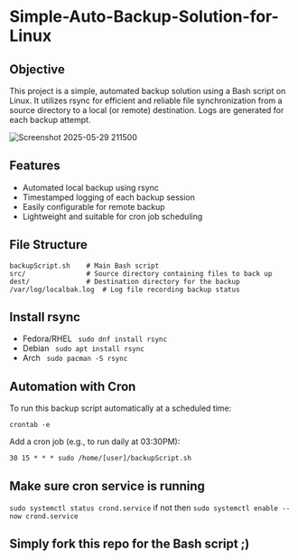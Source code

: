 # Simple-Auto-Backup-Solution-for-Linux

## Objective
This project is a simple, automated backup solution using a Bash script on Linux. It utilizes rsync for efficient and reliable file synchronization from a source directory to a local (or remote) destination. Logs are generated for each backup attempt.

![Screenshot 2025-05-29 211500](https://github.com/user-attachments/assets/3786f595-4f2e-4a33-9f5a-b32148bfc426)

## Features

- Automated local backup using rsync
- Timestamped logging of each backup session
- Easily configurable for remote backup
- Lightweight and suitable for cron job scheduling

## File Structure

```
backupScript.sh    # Main Bash script
src/               # Source directory containing files to back up
dest/              # Destination directory for the backup
/var/log/localbak.log  # Log file recording backup status
```
## Install rsync
- Fedora/RHEL ``` sudo dnf install rsync```
- Debian ``` sudo apt install rsync```
- Arch ``` sudo pacman -S rsync```
## Automation with Cron
To run this backup script automatically at a scheduled time:

```
crontab -e
```
Add a cron job (e.g., to run daily at 03:30PM):

```
30 15 * * * sudo /home/[user]/backupScript.sh
```
## Make sure cron service is running
```sudo systemctl status crond.service```
if not then
```sudo systemctl enable --now crond.service```

## Simply fork this repo for the Bash script ;)
